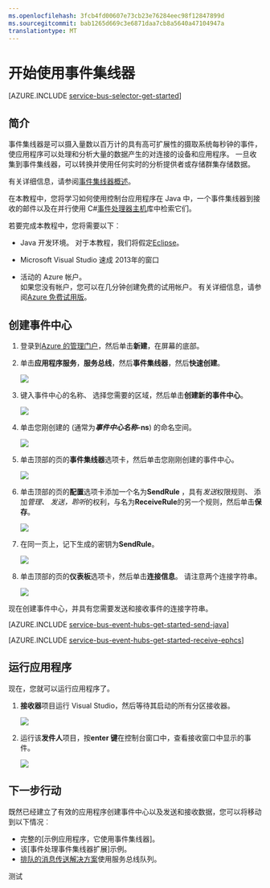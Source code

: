 ```yaml
---
ms.openlocfilehash: 3fcb4fd00607e73cb23e76284eec98f12847899d
ms.sourcegitcommit: bab1265d669c3e6871daa7cb8a5640a47104947a
translationtype: MT
---
```

<properties
    pageTitle="开始使用事件集线器"
    description="按照本教程中若要开始使用 Azure 事件集线器;发送使用 Java 和 C# 使用 EventProcessorHost 在接收这些事件。"
    services="event-hubs"
    documentationCenter=""
    authors="fsautomata"
    manager="timlt"
    editor=""/>

<tags
    ms.service="event-hubs"
    ms.workload="core"
    ms.tgt_pltfrm="csharp"
    ms.devlang="csharp"
    ms.topic="article"
    ms.date="07/21/2015"
    ms.author="sethm"/>

# 开始使用事件集线器

[AZURE.INCLUDE [service-bus-selector-get-started](../../includes/service-bus-selector-get-started.md)]

## 简介

事件集线器是可以摄入量数以百万计的具有高可扩展性的摄取系统每秒钟的事件，使应用程序可以处理和分析大量的数据产生的对连接的设备和应用程序。 一旦收集到事件集线器，可以转换并使用任何实时的分析提供者或存储群集存储数据。

有关详细信息，请参阅[事件集线器概述]。

在本教程中，您将学习如何使用控制台应用程序在 Java 中，一个事件集线器到接收的邮件以及在并行使用 C#[事件处理器主机]库中检索它们。

若要完成本教程中，您将需要以下︰

+ Java 开发环境。 对于本教程，我们将假定[Eclipse](https://www.eclipse.org/)。

+ Microsoft Visual Studio 速成 2013年的窗口

+ 活动的 Azure 帐户。 <br/>如果您没有帐户，您可以在几分钟创建免费的试用帐户。 有关详细信息，请参阅<a href="http://azure.microsoft.com/pricing/free-trial/?WT.mc_id=A0E0E5C02&amp;returnurl=http%3A%2F%2Fazure.microsoft.com%2Fen-us%2Fdevelop%2Fmobile%2Ftutorials%2Fget-started%2F" target="_blank">Azure 免费试用版</a>。

## 创建事件中心

1. 登录到[Azure 的管理门户]，然后单击**新建**，在屏幕的底部。

2. 单击**应用程序服务**，**服务总线**，然后**事件集线器**，然后**快速创建**。

    ![][1]

3. 键入事件中心的名称、 选择您需要的区域，然后单击**创建新的事件中心**。

    ![][2]

4. 单击您刚创建的 (通常为***事件中心名称*-ns**) 的命名空间。

    ![][3]

5. 单击顶部的页的**事件集线器**选项卡，然后单击您刚刚创建的事件中心。

    ![][4]

6. 单击顶部的页的**配置**选项卡添加一个名为**SendRule** ，具有*发送*权限规则、 添加*管理、 发送，聆听*的权利，与名为**ReceiveRule**的另一个规则，然后单击**保存**。

    ![][5]

7. 在同一页上，记下生成的密钥为**SendRule**。

    ![][6b]

8. 单击顶部的页的**仪表板**选项卡，然后单击**连接信息**。 请注意两个连接字符串。

    ![][6]

现在创建事件中心，并具有您需要发送和接收事件的连接字符串。

[AZURE.INCLUDE [service-bus-event-hubs-get-started-send-java](../../includes/service-bus-event-hubs-get-started-send-java.md)]


[AZURE.INCLUDE [service-bus-event-hubs-get-started-receive-ephcs](../../includes/service-bus-event-hubs-get-started-receive-ephcs.md)]

## 运行应用程序

现在，您就可以运行应用程序了。

1.  **接收器**项目运行 Visual Studio，然后等待其启动的所有分区接收器。

    ![][21]

2.  运行该**发件人**项目，按**enter 键**在控制台窗口中，查看接收窗口中显示的事件。

    ![][22]

## 下一步行动

既然已经建立了有效的应用程序创建事件中心以及发送和接收数据，您可以将移动到以下情况︰

- 完整的[示例应用程序，它使用事件集线器]。
- 该[事件处理事件集线器扩展]示例。
- [排队的消息传送解决方案]使用服务总线队列。


<!-- Images. -->
[1]: ./media/event-hubs-java-ephcs-getstarted/create-event-hub1.png
[2]: ./media/event-hubs-java-ephcs-getstarted/create-event-hub2.png
[3]: ./media/event-hubs-java-ephcs-getstarted/create-event-hub3.png
[4]: ./media/event-hubs-java-ephcs-getstarted/create-event-hub4.png
[5]: ./media/event-hubs-java-ephcs-getstarted/create-event-hub5.png
[6]: ./media/event-hubs-java-ephcs-getstarted/create-event-hub6.png
[6b]: ./media/event-hubs-java-ephcs-getstarted/create-event-hub6b.png


[21]: ./media/event-hubs-java-ephcs-getstarted/run-csharp-ephcs1.png
[22]: ./media/event-hubs-java-ephcs-getstarted/run-csharp-ephcs2.png

<!-- Links -->
[Azure 的管理门户]: https://manage.windowsazure.com/
[事件处理器主机]: https://www.nuget.org/packages/Microsoft.Azure.ServiceBus.EventProcessorHost
[事件集线器概述]: http://msdn.microsoft.com/library/azure/dn836025.aspx
[示例应用程序使用事件集线器]: https://code.msdn.microsoft.com/windowsazure/Service-Bus-Event-Hub-286fd097
[扩展事件处理事件集线器]: https://code.msdn.microsoft.com/windowsazure/Service-Bus-Event-Hub-45f43fc3
[排队的消息传送解决方案]: ../service-bus-dotnet-multi-tier-app-using-service-bus-queues.md
 
测试
